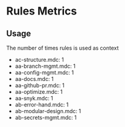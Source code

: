 # Rules Metrics

## Usage

The number of times rules is used as context

- ac-structure.mdc: 1
- aa-branch-mgmt.mdc: 1
- aa-config-mgmt.mdc: 1
- aa-docs.mdc: 1
- aa-github-pr.mdc: 1
- aa-optimize.mdc: 1
- aa-snyk.mdc: 1
- ab-error-hand.mdc: 1
- ab-modular-design.mdc: 1
- ab-secrets-mgmt.mdc: 1

